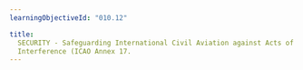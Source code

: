 ```yaml
---
learningObjectiveId: "010.12"

title:
  SECURITY - Safeguarding International Civil Aviation against Acts of Unlawful
  Interference (ICAO Annex 17.
---
```

